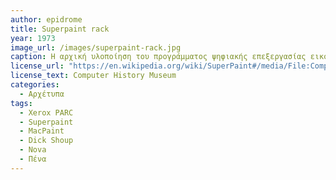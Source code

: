 ```yaml
---
author: epidrome
title: Superpaint rack 
year: 1973 
image_url: /images/superpaint-rack.jpg
caption: Η αρχική υλοποίηση του προγράμματος ψηφιακής επεξεργασίας εικόνας Superpaint έγινε σε γλώσσα μηχανής στον μίνι υπολογιστή DG Nova, ο οποίος ήταν συνδεμένος με επιπλέον υλικό για την ψηφιοποίηση αναλογικού βίντεο καθώς και για την είσοδο και έξοδο του προγράμματος ψηφιακής ζωγραφικής. Η προβολή των εικόνων γινόταν σε μια αναλογική οθόνη τηλεόρασης, ενώ για την επεξεργασία της εικόνας η βασική συσκευή εισόδου ήταν μια πένα.
license_url: "https://en.wikipedia.org/wiki/SuperPaint#/media/File:Computer_History_Museum_-_SuperPaint.jpg" 
license_text: Computer History Museum 
categories:
  - Αρχέτυπα
tags:
  - Xerox PARC 
  - Superpaint
  - MacPaint
  - Dick Shoup
  - Nova
  - Πένα
---
```

